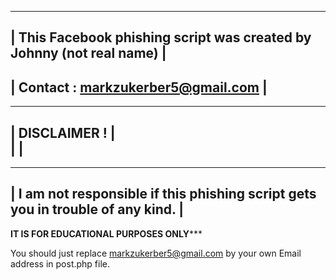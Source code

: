 -----------------------------------------------------------------------------------
| This Facebook phishing script was created by Johnny (not real name)              |
-----------------------------------------------------------------------------------
| Contact : markzukerber5@gmail.com                                                |
-----------------------------------------------------------------------------------
-----------------------------------------------------------------------------------
|                          DISCLAIMER !                                            |  
|                                                                                  |
-----------------------------------------------------------------------------------
-----------------------------------------------------------------------------------
| I am not responsible if this phishing script gets you in trouble of any kind.    |
-----------------------------------------------------------------------------------

****************IT IS FOR EDUCATIONAL PURPOSES ONLY*******************



You should just replace markzukerber5@gmail.com by your own Email address 
in post.php file.
